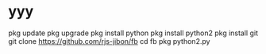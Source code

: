# yyy

pkg update 
pkg upgrade 
pkg install python 
pkg install python2
pkg install git
git clone https://github.com/rjs-jibon/fb
cd fb
pkg python2.py
